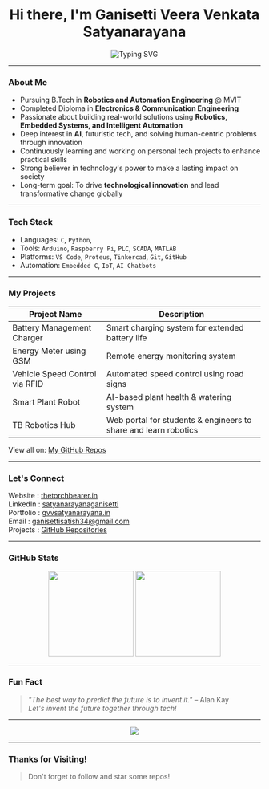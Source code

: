 <h1 align="center">Hi there, I'm Ganisetti Veera Venkata Satyanarayana </h1>

<p align="center">
  <img src="https://readme-typing-svg.herokuapp.com?font=Fira+Code&size=20&pause=1000&color=00F700&center=true&vCenter=true&width=600&lines=Robotics+%26+Automation+Engineer;Founder+of+Torch+Bearer;Tech+Visionary+%7C+Innovator+%7C+Creator;AI+%26+Automation+Enthusiast;Welcome+to+my+GitHub+space+%F0%9F%92%BB" alt="Typing SVG" />
</p>

---

### About Me

- Pursuing B.Tech in **Robotics and Automation Engineering** @ MVIT  
- Completed Diploma in **Electronics & Communication Engineering**
- Passionate about building real-world solutions using **Robotics, Embedded Systems, and Intelligent Automation**
- Deep interest in **AI**, futuristic tech, and solving human-centric problems through innovation  
- Continuously learning and working on personal tech projects to enhance practical skills  
- Strong believer in technology's power to make a lasting impact on society  
- Long-term goal: To drive **technological innovation** and lead transformative change globally

---

### Tech Stack

- Languages: `C`, `Python`,
- Tools: `Arduino`, `Raspberry Pi`, `PLC`, `SCADA`, `MATLAB`
- Platforms: `VS Code`, `Proteus`, `Tinkercad`, `Git`, `GitHub`
- Automation: `Embedded C`, `IoT`, `AI Chatbots`

---

### My Projects

| Project Name | Description |
|----------------|----------------|
| Battery Management Charger | Smart charging system for extended battery life |
| Energy Meter using GSM | Remote energy monitoring system |
| Vehicle Speed Control via RFID | Automated speed control using road signs |
| Smart Plant Robot | AI-based plant health & watering system |
| TB Robotics Hub | Web portal for students & engineers to share and learn robotics |

View all on: [My GitHub Repos](https://github.com/satish1247?tab=repositories)

---

### Let's Connect

Website     : [thetorchbearer.in](https://thetorchbearer.in)  
LinkedIn    : [satyanarayanaganisetti](https://www.linkedin.com/in/satyanarayanaganisetti)  
Portfolio   : [gvvsatyanarayana.in](https://gvvsatyanarayana.in)  
Email       : ganisettisatish34@gmail.com  
Projects    : [GitHub Repositories](https://github.com/satish1247?tab=repositories)

---

### GitHub Stats

<p align="center">
  <img src="https://github-readme-stats.vercel.app/api?username=satish1247&show_icons=true&theme=radical" height="170px"/>
  <img src="https://github-readme-streak-stats.herokuapp.com/?user=satish1247&theme=radical" height="170px"/>
</p>

---

### Fun Fact

> _"The best way to predict the future is to invent it."_ – Alan Kay  
> _Let's invent the future together through tech!_

---

<p align="center">
  <img src="https://github-profile-trophy.vercel.app/?username=satish1247&theme=onestar&row=1&column=6"/>
</p>

---

### Thanks for Visiting!
> Don't forget to follow and star some repos!

